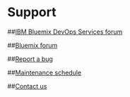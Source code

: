 # Support

##[IBM Bluemix DevOps Services forum](https://developer.ibm.com/answers?community=devops-services)

##[Bluemix forum](https://developer.ibm.com/answers?community=bluemix)

##[Report a bug](https://hub.jazz.net/ccm01/web/projects/srich%20|%20JazzHub#action=com.ibm.team.dashboard.viewDashboard)

##[Maintenance schedule](/maintenance)

##[Contact us](/help)

